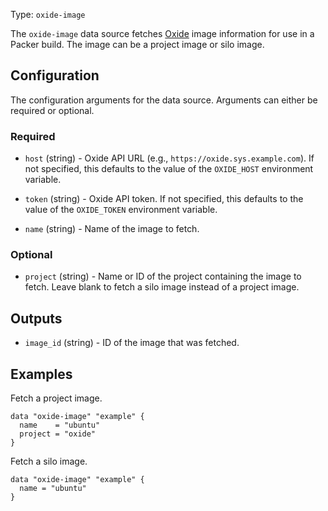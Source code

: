 Type: `oxide-image`

<!-- Code generated from the comments of the Datasource struct in component/data-source/image/data_source.go; DO NOT EDIT MANUALLY -->

The `oxide-image` data source fetches [Oxide](https://oxide.computer) image
information for use in a Packer build. The image can be a project image or
silo image.

<!-- End of code generated from the comments of the Datasource struct in component/data-source/image/data_source.go; -->


## Configuration

<!-- Code generated from the comments of the Config struct in component/data-source/image/config.go; DO NOT EDIT MANUALLY -->

The configuration arguments for the data source. Arguments can either be
required or optional.

<!-- End of code generated from the comments of the Config struct in component/data-source/image/config.go; -->


### Required

<!-- Code generated from the comments of the Config struct in component/data-source/image/config.go; DO NOT EDIT MANUALLY -->

- `host` (string) - Oxide API URL (e.g., `https://oxide.sys.example.com`). If not specified, this
  defaults to the value of the `OXIDE_HOST` environment variable.

- `token` (string) - Oxide API token. If not specified, this defaults to the value of the
  `OXIDE_TOKEN` environment variable.

- `name` (string) - Name of the image to fetch.

<!-- End of code generated from the comments of the Config struct in component/data-source/image/config.go; -->


### Optional

<!-- Code generated from the comments of the Config struct in component/data-source/image/config.go; DO NOT EDIT MANUALLY -->

- `project` (string) - Name or ID of the project containing the image to fetch. Leave blank to fetch
  a silo image instead of a project image.

<!-- End of code generated from the comments of the Config struct in component/data-source/image/config.go; -->


## Outputs

<!-- Code generated from the comments of the DatasourceOutput struct in component/data-source/image/output.go; DO NOT EDIT MANUALLY -->

- `image_id` (string) - ID of the image that was fetched.

<!-- End of code generated from the comments of the DatasourceOutput struct in component/data-source/image/output.go; -->


## Examples

Fetch a project image.

```hcl
data "oxide-image" "example" {
  name    = "ubuntu"
  project = "oxide"
}
```

Fetch a silo image.

```hcl
data "oxide-image" "example" {
  name = "ubuntu"
}
```
